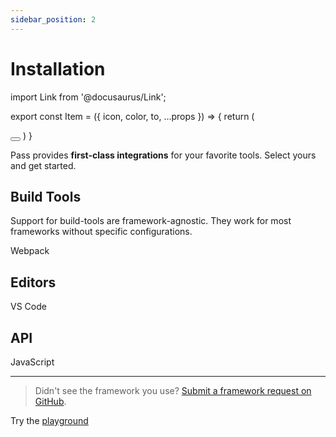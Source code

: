 ```yaml
---
sidebar_position: 2
---
```

# Installation

import Link from '@docusaurus/Link';

export const Item = ({ icon, color, to, ...props }) => {
  return (
  <Link to={to}>
  <button className="button button--outline button--secondary">
  <div style={{
    WebkitMask: `url(${icon}) no-repeat`,
    mask: `url(${icon}) no-repeat`,
    WebkitMaskSize: '100% 100%',
    maskSize: '100% 100%',
    backgroundColor: color,
    height: '5em',
    width: '5em',
  }} >
  </div>
  <div {...props}/>
  </button>
  </Link>
  )
}

Pass provides  **first-class integrations**  for your favorite tools. Select yours and get started.

## Build Tools

Support for build-tools are framework-agnostic. They work for most frameworks without specific configurations.

<Item icon="https://simpleicons.org/icons/webpack.svg" color="#8DD6F9"  to="/docs/integrations/webpack">
    Webpack
</Item>

<!--
Vite

Rollup

PostCSS

(https://windicss.org/integrations/cli)

CLI

## Frameworks

In addition to general build-tools support, we also provide integrations for the following frameworks that offer out-of-the-box experience.

[](https://windicss.org/integrations/nuxt)

Nuxt

[](https://windicss.org/integrations/vue-cli)

Vue CLI

[](https://windicss.org/integrations/gridsome)

Gridsome

[](https://windicss.org/integrations/svelte)

Svelte
-->

## Editors

<Item icon="https://simpleicons.org/icons/visualstudiocode.svg" color="#007ACC"  to="/docs/integrations/vscode">
    VS Code
</Item>

<!--
WebStorm

WIP
-->
## API

<Item icon="https://simpleicons.org/icons/javascript.svg" color="#F7DF1E" to="/docs/integrations/javascript">
    JavaScript
</Item>

---

> Didn't see the framework you use?  [Submit a framework request on GitHub](https://github.com/ksenginew/pass/issues/new).
     
Try the [playground](/playground)
